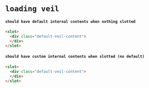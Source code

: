 # `loading veil`

#### `should have default internal contents when nothing slotted`

```html
<slot>
  <div class="default-veil-content">
  </div>
</slot>

```

#### `should have custom internal contents when slotted (no default)`

```html
<slot>
  <div class="default-veil-content">
  </div>
</slot>

```

